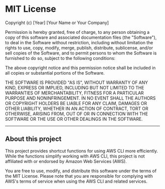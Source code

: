 # MIT License

Copyright (c) [Year] [Your Name or Your Company]

Permission is hereby granted, free of charge, to any person obtaining a copy
of this software and associated documentation files (the "Software"), to deal
in the Software without restriction, including without limitation the rights
to use, copy, modify, merge, publish, distribute, sublicense, and/or sell
copies of the Software, and to permit persons to whom the Software is
furnished to do so, subject to the following conditions:

The above copyright notice and this permission notice shall be included in all
copies or substantial portions of the Software.

THE SOFTWARE IS PROVIDED "AS IS", WITHOUT WARRANTY OF ANY KIND, EXPRESS OR
IMPLIED, INCLUDING BUT NOT LIMITED TO THE WARRANTIES OF MERCHANTABILITY,
FITNESS FOR A PARTICULAR PURPOSE AND NONINFRINGEMENT. IN NO EVENT SHALL THE
AUTHORS OR COPYRIGHT HOLDERS BE LIABLE FOR ANY CLAIM, DAMAGES OR OTHER
LIABILITY, WHETHER IN AN ACTION OF CONTRACT, TORT OR OTHERWISE, ARISING FROM,
OUT OF OR IN CONNECTION WITH THE SOFTWARE OR THE USE OR OTHER DEALINGS IN THE
SOFTWARE.

---

## About this project

This project provides shortcut functions for using AWS CLI more efficiently. While the functions simplify working with AWS CLI, this project is not affiliated with or endorsed by Amazon Web Services (AWS). 

You are free to use, modify, and distribute this software under the terms of the MIT License. Please note that you are responsible for complying with AWS's terms of service when using the AWS CLI and related services.

